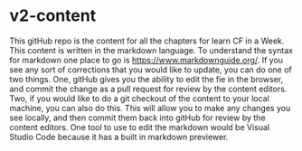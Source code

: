 # v2-content
This gitHub repo is the content for all the chapters for learn CF in a Week. This content is written in the markdown language. To understand the syntax for markdown one place to go is https://www.markdownguide.org/.
If you see any sort of corrections that you would like to update, you can do one of two things. One, gitHub gives you the ability to edit the fie in the browser, and commit the change as a pull request for review by the content editors. Two, if you would like to do a git checkout of the content to your local machine, you can also do this. This will allow you to make any changes you see locally, and then commit them back into gitHub for review by the content editors. One tool to use to edit the markdown would be Visual Studio Code because it has a built in markdown previewer.
